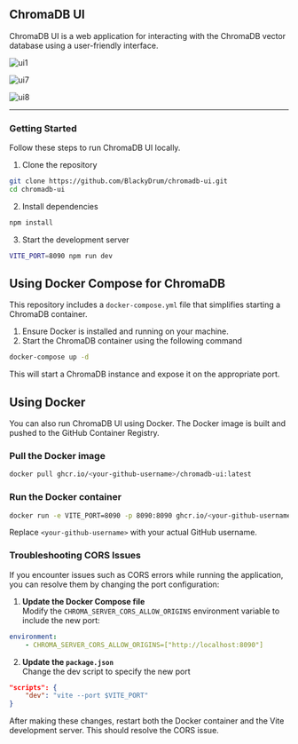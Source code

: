 ## ChromaDB UI

<p>
  ChromaDB UI is a web application for interacting with the ChromaDB vector database using a user-friendly interface.
</p>

![ui1](https://github.com/user-attachments/assets/242fa52a-7c0c-4f94-9e79-c3630db577f1)

![ui7](https://github.com/user-attachments/assets/7ff34407-40e7-41f9-bec5-56fc1989c4ac)

![ui8](https://github.com/user-attachments/assets/9f4884b9-ad2b-4c87-a2f4-8f16993adb9c)

---

### Getting Started
Follow these steps to run ChromaDB UI locally.

1. Clone the repository
```sh
git clone https://github.com/BlackyDrum/chromadb-ui.git
cd chromadb-ui
```

2. Install dependencies
```sh
npm install
```

3. Start the development server
```sh
VITE_PORT=8090 npm run dev
```

## Using Docker Compose for ChromaDB
This repository includes a `docker-compose.yml` file that simplifies starting a ChromaDB container.

1. Ensure Docker is installed and running on your machine.
2. Start the ChromaDB container using the following command
```sh
docker-compose up -d
```
This will start a ChromaDB instance and expose it on the appropriate port.

## Using Docker

You can also run ChromaDB UI using Docker. The Docker image is built and pushed to the GitHub Container Registry.

### Pull the Docker image

```sh
docker pull ghcr.io/<your-github-username>/chromadb-ui:latest
```

### Run the Docker container

```sh
docker run -e VITE_PORT=8090 -p 8090:8090 ghcr.io/<your-github-username>/chromadb-ui:latest
```

Replace `<your-github-username>` with your actual GitHub username.

### Troubleshooting CORS Issues
If you encounter issues such as CORS errors while running the application, you can resolve them by changing the port configuration:

1. **Update the Docker Compose file** <br>
Modify the `CHROMA_SERVER_CORS_ALLOW_ORIGINS` environment variable to include the new port:
```yml
environment:
    - CHROMA_SERVER_CORS_ALLOW_ORIGINS=["http://localhost:8090"]
```

2. **Update the `package.json`** <br>
Change the dev script to specify the new port
```json
"scripts": {
    "dev": "vite --port $VITE_PORT"
}
```

After making these changes, restart both the Docker container and the Vite development server. This should resolve the CORS issue.
